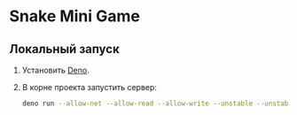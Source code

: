 # Snake Mini Game

## Локальный запуск

1. Установить [Deno](https://deno.com/manual/getting_started/installation).
2. В корне проекта запустить сервер:

   ```bash
   deno run --allow-net --allow-read --allow-write --unstable --unstable-kv backend/kv.ts